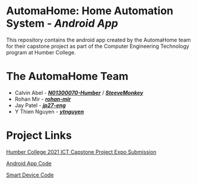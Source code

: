 # AutomaHome: Home Automation System - *Android App*

This repository contains the android app created by the AutomaHome team for their capstone project as part of the Computer Engineering Technology program at Humber College.


# The AutomaHome Team

- Calvin Abel - ***[N01300070-Humber](https://github.com/N01300070-Humber)*** / ***[SteeveMonkey](https://github.com/SteeveMonkey)***
- Rohan Mir - ***[rohan-mir](https://github.com/rohan-mir)***
- Jay Patel - ***[jp27-eng](https://github.com/jp27-eng)***
- Y Thien Nguyen - ***[ytnguyen](https://github.com/ytnguyen)***


# Project Links

[Humber College 2021 ICT Capstone Project Expo Submission](https://appliedtechnology.humber.ca/shows/past-shows/ict-capstone-projects-2021/thesis-projects/automahome-home-automation-system.html)

[Android App Code](https://github.com/N01300070-Humber/AutomaHome)

[Smart Device Code](https://github.com/N01300070-Humber/AutomaHome-Device-Firmware)
